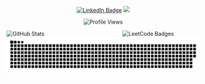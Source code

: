 <p align="center">
  <a href="https://www.linkedin.com/in/seifmaged/" target="_blank"><img src="https://img.shields.io/badge/LinkedIn-Connect-blue?style=for-the-badge&logo=linkedin" alt="LinkedIn Badge"/></a>
  <a href="https://leetcode.com/SeifMaged/"><img src="https://img.shields.io/badge/LeetCode-SeifMaged-FFA116?style=for-the-badge&logo=leetcode"/></a>
  
</p>


<p align="center">
  <img src="https://komarev.com/ghpvc/?username=seifmaged&label=Profile%20Views&color=000000&style=for-the-badge" alt="Profile Views" />
</p>

</p>



<img align="right" width="40%" src="https://leetcode-badge-showcase.vercel.app/api?username=seifmaged&theme=transparent&border=border&animated=true&filter=submission" alt="LeetCode Badges" />


<div align="left">
  <img width="49%" height="195px" src="https://github-readme-stats.vercel.app/api?username=seifmaged&show_icons=true&theme=transparent&hide_border=true&rank_icon=github" alt="GitHub Stats" />
</div>


<picture>
  <source media="(prefers-color-scheme: dark)" srcset="https://raw.githubusercontent.com/seifmaged/seifmaged/output/github-snake-dark.svg" />
  <source media="(prefers-color-scheme: light)" srcset="https://raw.githubusercontent.com/seifmaged/seifmaged/output/github-snake.svg" />
  <img align=center alt="github-snake" src="https://raw.githubusercontent.com/seifmaged/seifmaged/output/github-snake.svg" />
</picture>






